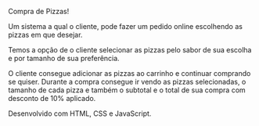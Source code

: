 Compra de Pizzas!

Um sistema a qual o cliente, pode fazer um pedido online escolhendo as pizzas em que desejar.

Temos a opção de o cliente selecionar as pizzas pelo sabor de sua escolha e por tamanho de sua preferência.

O cliente consegue adicionar as pizzas ao carrinho e continuar comprando se quiser. Durante a compra consegue ir vendo as pizzas selecionadas, o tamanho de cada pizza e também o subtotal e o total de sua compra com desconto de 10% aplicado.

Desenvolvido com HTML, CSS e JavaScript.